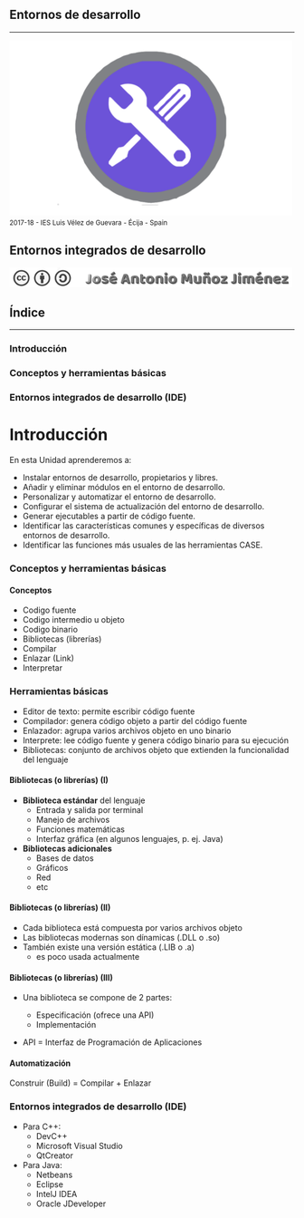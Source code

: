 <!---
Ejemplos

<video class="stretch" controls><source src="http://clips.vorwaerts-gmbh.de/big_buck_bunny.mp4" type="video/mp4"></video>
<iframe width="560" height="315" src="https://www.youtube.com/embed/3RBq-WlL4cU" frameborder="0" allowfullscreen></iframe>

slide: data-background="#ff0000" 
element: class="fragment" data-fragment-index="1"
-->
## Entornos de desarrollo
---
![Entornos de desarrollo](assets/entornosdesarrollo.png)
<small> 2017-18 - IES Luis Vélez de Guevara - Écija - Spain </small>


## Entornos integrados de desarrollo

[![cc-by-sa](assets/cc-by-sa.png)](http://creativecommons.org/licenses/by-sa/4.0/)


## Índice
--- 
### Introducción
### Conceptos y herramientas básicas
### Entornos integrados de desarrollo (IDE)

<!--- Note: Nota a pie de página. -->



# Introducción


En esta Unidad aprenderemos a:

- Instalar entornos de desarrollo, propietarios y libres.
- Añadir y eliminar módulos en el entorno de desarrollo.
- Personalizar y automatizar el entorno de desarrollo.
- Configurar el sistema de actualización del entorno de desarrollo.
- Generar ejecutables a partir de código fuente.
- Identificar las características comunes y específicas de diversos entornos de desarrollo.
- Identificar las funciones más usuales de las herramientas CASE.



### Conceptos y herramientas básicas


#### Conceptos

- Codigo fuente
- Codigo intermedio u objeto
- Codigo binario
- Bibliotecas (librerías)
- Compilar
- Enlazar (Link)
- Interpretar


### Herramientas básicas

- Editor de texto: permite escribir código fuente
- Compilador: genera código objeto a partir del código fuente
- Enlazador: agrupa varios archivos objeto en uno binario
- Interprete: lee código fuente y genera código binario para su ejecución
- Bibliotecas: conjunto de archivos objeto que extienden la funcionalidad del lenguaje


#### Bibliotecas (o librerías) (I)

- __Biblioteca estándar__ del lenguaje
  - Entrada y salida por terminal
  - Manejo de archivos
  - Funciones matemáticas
  - Interfaz gráfica (en algunos lenguajes, p. ej. Java)
- __Bibliotecas adicionales__
  - Bases de datos
  - Gráficos
  - Red
  - etc


#### Bibliotecas (o librerías) (II)

- Cada biblioteca está compuesta por varios archivos objeto
- Las bibliotecas modernas son dínamicas (.DLL o .so)
- También existe una versión estática (.LIB o .a)
  - es poco usada actualmente


#### Bibliotecas (o librerías) (III)

- Una biblioteca se compone de 2 partes:
  - Especificación (ofrece una API)
  - Implementación 

- API = Interfaz de Programación de Aplicaciones


#### Automatización 

Construir (Build) = Compilar + Enlazar


### Entornos integrados de desarrollo (IDE)

- Para C++:
  - DevC++
  - Microsoft Visual Studio
  - QtCreator
- Para Java:
  - Netbeans
  - Eclipse
  - IntelJ IDEA
  - Oracle JDeveloper

 
